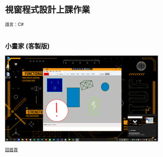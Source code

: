 <h1> 視窗程式設計上課作業 </h1>
語言：C#
<br><br>
<h2>小畫家 (客製版)</h2>

<img src="https://github.com/iambjlu/CS_class/raw/master/Wpf_Paint/Readme_src/image.png"></img>

<pre><a href="https://github.com/iambjlu/CS_class">回首頁</a></pre>